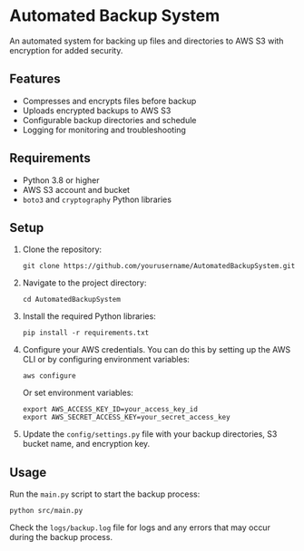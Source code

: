 # Automated Backup System

An automated system for backing up files and directories to AWS S3 with encryption for added security.

## Features

- Compresses and encrypts files before backup
- Uploads encrypted backups to AWS S3
- Configurable backup directories and schedule
- Logging for monitoring and troubleshooting

## Requirements

- Python 3.8 or higher
- AWS S3 account and bucket
- `boto3` and `cryptography` Python libraries

## Setup

1. Clone the repository:
   ```
   git clone https://github.com/yourusername/AutomatedBackupSystem.git
   ```

2. Navigate to the project directory:
   ```
   cd AutomatedBackupSystem
   ```

3. Install the required Python libraries:
   ```
   pip install -r requirements.txt
   ```

4. Configure your AWS credentials. You can do this by setting up the AWS CLI or by configuring environment variables:
   ```
   aws configure
   ```
   Or set environment variables:
   ```
   export AWS_ACCESS_KEY_ID=your_access_key_id
   export AWS_SECRET_ACCESS_KEY=your_secret_access_key
   ```

5. Update the `config/settings.py` file with your backup directories, S3 bucket name, and encryption key.

## Usage

Run the `main.py` script to start the backup process:
```
python src/main.py
```

Check the `logs/backup.log` file for logs and any errors that may occur during the backup process.

